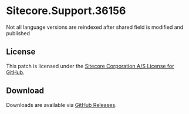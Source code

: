 # Sitecore.Support.36156
Not all language versions are reindexed after shared field is modified and published

## License  
This patch is licensed under the [Sitecore Corporation A/S License for GitHub](https://github.com/sitecoresupport/Sitecore.Support.36156/blob/master/LICENSE).  

## Download  
Downloads are available via [GitHub Releases](https://github.com/sitecoresupport/Sitecore.Support.36156/releases).  
